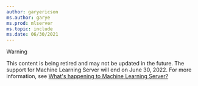 ```yaml
---
author: garyericson
ms.author: garye
ms.prod: mlserver
ms.topic: include
ms.date: 06/30/2021
---
```


> [!WARNING]
> This content is being retired and may not be updated in the future. The support for Machine Learning Server will end on June 30, 2022. For more information, see [What's happening to Machine Learning Server?](../what-is-happening-to-machine-learning-server.md)
